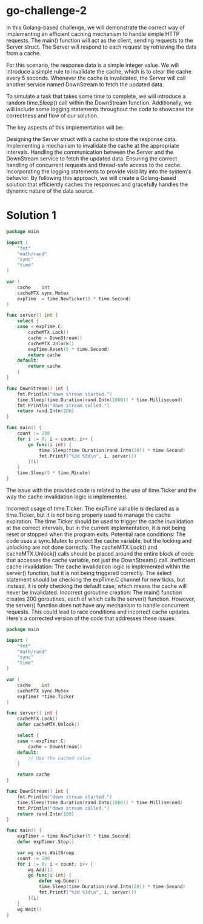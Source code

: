 # go-challenge-2

In this Golang-based challenge, we will demonstrate the correct way of implementing an efficient caching mechanism to handle simple HTTP requests. The main() function will act as the client, sending requests to the Server struct. The Server will respond to each request by retrieving the data from a cache.

For this scenario, the response data is a simple integer value. We will introduce a simple rule to invalidate the cache, which is to clear the cache every 5 seconds. Whenever the cache is invalidated, the Server will call another service named DownStream to fetch the updated data.

To simulate a task that takes some time to complete, we will introduce a random time.Sleep() call within the DownStream function. Additionally, we will include some logging statements throughout the code to showcase the correctness and flow of our solution.

The key aspects of this implementation will be:

Designing the Server struct with a cache to store the response data.
Implementing a mechanism to invalidate the cache at the appropriate intervals.
Handling the communication between the Server and the DownStream service to fetch the updated data.
Ensuring the correct handling of concurrent requests and thread-safe access to the cache.
Incorporating the logging statements to provide visibility into the system's behavior.
By following this approach, we will create a Golang-based solution that efficiently caches the responses and gracefully handles the dynamic nature of the data source.

# Solution 1

```GO
package main

import (
	"fmt"
	"math/rand"
	"sync"
	"time"
)

var (
	cache    int
	cacheMTX sync.Mutex
	expTime  = time.NewTicker(5 * time.Second)
)

func server() int {
	select {
	case <-expTime.C:
		cacheMTX.Lock()
		cache = DownStream()
		cacheMTX.Unlock()
		expTime.Reset(5 * time.Second)
		return cache
	default:
		return cache
	}
}

func DownStream() int {
	fmt.Println("down stream started.")
	time.Sleep(time.Duration(rand.Intn(1000)) * time.Millisecond)
	fmt.Println("down stream called.")
	return rand.Intn(100)
}

func main() {
	count := 200
	for i := 0; i < count; i++ {
		go func(i int) {
			time.Sleep(time.Duration(rand.Intn(20)) * time.Second)
			fmt.Printf("%3d %3d\n", i, server())
		}(i)
	}
	time.Sleep(5 * time.Minute)
}
```

The issue with the provided code is related to the use of time.Ticker and the way the cache invalidation logic is implemented.

Incorrect usage of time.Ticker: The expTime variable is declared as a time.Ticker, but it is not being properly used to manage the cache expiration. The time.Ticker should be used to trigger the cache invalidation at the correct intervals, but in the current implementation, it is not being reset or stopped when the program exits.
Potential race conditions: The code uses a sync.Mutex to protect the cache variable, but the locking and unlocking are not done correctly. The cacheMTX.Lock() and cacheMTX.Unlock() calls should be placed around the entire block of code that accesses the cache variable, not just the DownStream() call.
Inefficient cache invalidation: The cache invalidation logic is implemented within the server() function, but it is not being triggered correctly. The select statement should be checking the expTime.C channel for new ticks, but instead, it is only checking the default case, which means the cache will never be invalidated.
Incorrect goroutine creation: The main() function creates 200 goroutines, each of which calls the server() function. However, the server() function does not have any mechanism to handle concurrent requests. This could lead to race conditions and incorrect cache updates.
Here's a corrected version of the code that addresses these issues:

```GO
package main

import (
	"fmt"
	"math/rand"
	"sync"
	"time"
)

var (
	cache    int
	cacheMTX sync.Mutex
	expTimer *time.Ticker
)

func server() int {
	cacheMTX.Lock()
	defer cacheMTX.Unlock()

	select {
	case <-expTimer.C:
		cache = DownStream()
	default:
		// Use the cached value
	}

	return cache
}

func DownStream() int {
	fmt.Println("down stream started.")
	time.Sleep(time.Duration(rand.Intn(1000)) * time.Millisecond)
	fmt.Println("down stream called.")
	return rand.Intn(100)
}

func main() {
	expTimer = time.NewTicker(5 * time.Second)
	defer expTimer.Stop()

	var wg sync.WaitGroup
	count := 200
	for i := 0; i < count; i++ {
		wg.Add(1)
		go func(i int) {
			defer wg.Done()
			time.Sleep(time.Duration(rand.Intn(20)) * time.Second)
			fmt.Printf("%3d %3d\n", i, server())
		}(i)
	}
	wg.Wait()
}
```